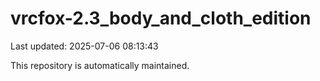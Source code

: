 # vrcfox-2.3_body_and_cloth_edition

Last updated: 2025-07-06 08:13:43

This repository is automatically maintained.
